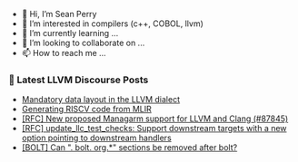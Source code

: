 - 👋 Hi, I’m Sean Perry
- 👀 I’m interested in compilers (c++, COBOL, llvm)
- 🌱 I’m currently learning ...
- 💞️ I’m looking to collaborate on ...
- 📫 How to reach me ...

<!---
s66perry/s66perry is a ✨ special ✨ repository because its `README.md` (this file) appears on your GitHub profile.
You can click the Preview link to take a look at your changes.
--->
### 📕 Latest LLVM Discourse Posts

<!-- DISCOURSE-LLVM:START -->
- [Mandatory data layout in the LLVM dialect](https://discourse.llvm.org/t/mandatory-data-layout-in-the-llvm-dialect/85875#post_7)
- [Generating RISCV code from MLIR](https://discourse.llvm.org/t/generating-riscv-code-from-mlir/85863#post_8)
- [[RFC] New proposed Managarm support for LLVM and Clang &lpar;#87845&rpar;](https://discourse.llvm.org/t/rfc-new-proposed-managarm-support-for-llvm-and-clang-87845/85884#post_3)
- [[RFC] update_llc_test_checks: Support downstream targets with a new option pointing to downstream handlers](https://discourse.llvm.org/t/rfc-update-llc-test-checks-support-downstream-targets-with-a-new-option-pointing-to-downstream-handlers/85883#post_3)
- [[BOLT] Can &quot;. bolt. org.*&quot; sections be removed after bolt?](https://discourse.llvm.org/t/bolt-can-bolt-org-sections-be-removed-after-bolt/85873#post_7)
<!-- DISCOURSE-LLVM:END -->
